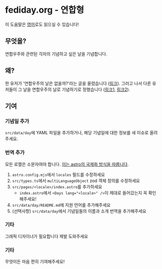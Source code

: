 # fediday.org - 연합형 

이 도움말은 [영어](README.md)로도 읽으실 수 있습니다!

## 무엇을?

연합우주와 관련된 각자의 기념하고 싶은 날을 기념합니다.

## 왜?

한 유저가 '연합우주의 날은 없을까?'라는 글을 올렸습니다 ([링크](https://yuri.garden/notes/a6fudw931d)).
그러고 나서 다른 유저들이 그 날을 연합우주의 날로 기념하기로 정했습니다 ([링크1](https://uri.life/@dazeemdas/114317410597152387), [링크2](https://planet.moe/@robin_maki/114317413994515299)).

## 기여

### 기념일 추가

`src/data/day`에 YAML 파일을 추가하거나, 해당 기념일에 대한 정보를 새 이슈로 올려주세요.

### 번역 추가

모든 로캘은 소문자여야 합니다. [이는 astro의 국제화 방식을 따릅니다]([https://docs.astro.build/en/reference/modules/astro-i18n/#getrelativelocaleurl](https://docs.astro.build/ko/reference/modules/astro-i18n/#getrelativelocaleurl)).

1. `astro.config.mjs`에서 `locales` 필드를 수정하세요
2. `src/types.ts`에서 `multiLanguageObject` zod 객체 정의를 수정하세요 
3. `src/pages/<locale>/index.astro`를 추가하세요
   - `index.astro`에서 `<Days lang="<locale>" />`이 제대로 들어갔는지 꼭 확인해주세요!
4. `src/data/day/README.md`에 지원 언어를 추가해주세요
5. (선택사항) `src/data/day`에서 기념일들의 이름과 소개 번역을 추가해주세요

### 기타

그래픽 디자이너가 필요합니다 제발 도와주세요

### 기타

무엇이든 마음 편히 기여해주세요!
